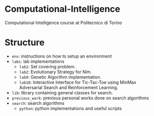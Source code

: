 # Computational-Intelligence
Computational Intelligence course at Politecnico di Torino

# Structure
- `env`: instructions on how to setup an environment
- `labs`: lab implementations
  - `lab1`: Set covering problem.
  - `lab2`: Evolutionary Strategy for Nim.
  - `lab9`: Genetic Algorithm implementation.
  - `lab10`: Interactive Interface for Tic-Tac-Toe using MinMax Adversarial Search and Reinforcement Learning.
- `lib`: library containing general classes for search.
- `previous_work`: previous personal works done on search algorithms
- `search`: search algorithms
  - `python`: python implementations and useful scripts

